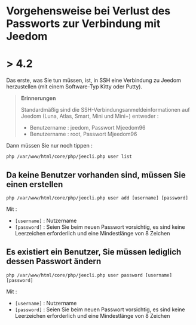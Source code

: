 # Vorgehensweise bei Verlust des Passworts zur Verbindung mit Jeedom

# > 4.2

Das erste, was Sie tun müssen, ist, in SSH eine Verbindung zu Jeedom herzustellen (mit einem Software-Typ Kitty oder Putty).

>**Erinnerungen**
>
>Standardmäßig sind die SSH-Verbindungsanmeldeinformationen auf Jeedom (Luna, Atlas, Smart, Mini und Mini+) entweder :
>- Benutzername : jeedom, Passwort Mjeedom96
>- Benutzername : root, Passwort Mjeedom96

Dann müssen Sie nur noch tippen :

````
php /var/www/html/core/php/jeecli.php user list
````

## Da keine Benutzer vorhanden sind, müssen Sie einen erstellen

````
php /var/www/html/core/php/jeecli.php user add [username] [password]
````

Mit : 
- ``[username]`` : Nutzername
- ``[password]`` : Seien Sie beim neuen Passwort vorsichtig, es sind keine Leerzeichen erforderlich und eine Mindestlänge von 8 Zeichen

## Es existiert ein Benutzer, Sie müssen lediglich dessen Passwort ändern 

````
php /var/www/html/core/php/jeecli.php user password [username] [password]
````

Mit : 
- ``[username]`` : Nutzername
- ``[password]`` : Seien Sie beim neuen Passwort vorsichtig, es sind keine Leerzeichen erforderlich und eine Mindestlänge von 8 Zeichen

